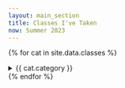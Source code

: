 ```yaml
---
layout: main_section
title: Classes I've Taken
now: Summer 2023
---
```

{% for cat in site.data.classes %}
  <details>
    <summary>
      {{ cat.category }}
    </summary>
    <table>
      <thead>
        <tr>
          <th>#</th>
          <th>Name</th>
          <th>Term</th>
        </tr>
      </thead>
      <tbody>
        {% for cl in cat.classes %}
          <tr>
            <td class="course">
              {{ cl.number }}
              {% if cl.old_number %}
                <sub>
                  [{{ cl.old_number }}]
                </sub>
              {% endif %}
            </td>
            <td>{{ cl.name }}</td>
            <td class="course">
              {% if cl.semester == "ASE" %}
                <span data-tooltip="Advanced Standing Exam">ASE</span>
              {% elsif cl.semester == page.now %}
                <em>{{ cl.semester }}</em>
              {% else %}
                {{ cl.semester }}
              {% endif %}
            </td>
          </tr>
        {% endfor %}
      </tbody>
    </table>
  </details>
{% endfor %}
